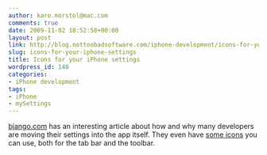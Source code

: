 ```yaml
---
author: kare.morstol@mac.com
comments: true
date: 2009-11-02 18:52:58+00:00
layout: post
link: http://blog.nottoobadsoftware.com/iphone-development/icons-for-your-iphone-settings/
slug: icons-for-your-iphone-settings
title: Icons for your iPhone settings
wordpress_id: 140
categories:
- iPhone development
tags:
- iPhone
- mySettings
---
```


[bjango.com](http://bjango.com/articles/settingsapp/) has an interesting article about how and why many developers are moving their settings into the app itself. They even have [some icons](http://bjango.com/images/articles/settingsapp/bjango-settings-icons.zip) you can use, both for the tab bar and the toolbar.
